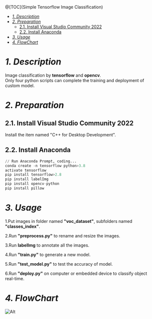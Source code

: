 @[TOC](Simple Tensorflow Image Classification)
- [*1. Description*](#-1-description-)
- [*2. Preparation*](#-2-preparation-)
  * [2.1. Install Visual Studio Community 2022](#21-install-visual-studio-community-2022)
  * [2.2. Install Anaconda](#22-install-anaconda)
- [*3. Usage*](#-3-usage-)
- [*4. FlowChart*](#-4-flowchart-)

# *1. Description*

Image classification by **tensorflow** and **opencv**.<br>
Only four python scripts can complete the training and deployment of custom model.


# *2. Preparation*
## 2.1. Install Visual Studio Community 2022
Install the item named "C++ for Desktop Development".

## 2.2. Install Anaconda
```python
// Run Anaconda Prompt, coding...
conda create -n tensorflow python>3.8
activate tensorflow
pip install tensorflow>2.8
pip install labelImg
pip install opencv-python
pip install pillow
```


# *3. Usage*

1.Put images in folder named **"voc_dataset"**, subfolders named **"classes_index"**.

2.Run **"preprocess.py"** to rename and resize the images.

3.Run **labelImg** to annotate all the images.

4.Run **"train.py"** to generate a new model.

5.Run **"test_model.py"** to test the accuracy of model.

6.Run **"deploy.py"** on computer or embedded device to classify object real-time.

 # *4. FlowChart*
 ![Alt](https://img-blog.csdnimg.cn/5ae5b372ccd9494d8de4028771da26ab.png#pic_center)
